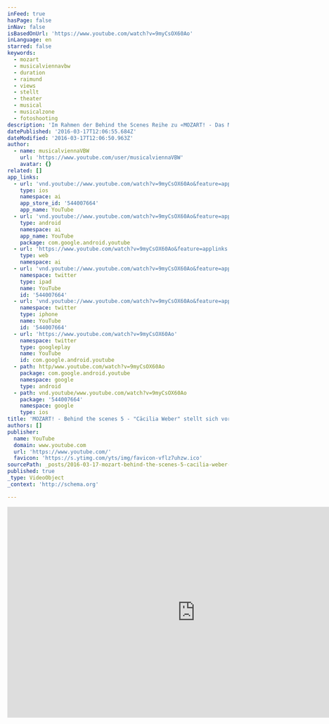 ```yaml
---
inFeed: true
hasPage: false
inNav: false
isBasedOnUrl: 'https://www.youtube.com/watch?v=9myCsOX60Ao'
inLanguage: en
starred: false
keywords:
  - mozart
  - musicalviennavbw
  - duration
  - raimund
  - views
  - stellt
  - theater
  - musical
  - musicalzone
  - fotoshooting
description: 'Im Rahmen der Behind the Scenes Reihe zu «MOZART! - Das Musical» stellt sich Brigitte Oelke vor.'
datePublished: '2016-03-17T12:06:55.684Z'
dateModified: '2016-03-17T12:06:50.963Z'
author:
  - name: musicalviennaVBW
    url: 'https://www.youtube.com/user/musicalviennaVBW'
    avatar: {}
related: []
app_links:
  - url: 'vnd.youtube://www.youtube.com/watch?v=9myCsOX60Ao&feature=applinks'
    type: ios
    namespace: ai
    app_store_id: '544007664'
    app_name: YouTube
  - url: 'vnd.youtube://www.youtube.com/watch?v=9myCsOX60Ao&feature=applinks'
    type: android
    namespace: ai
    app_name: YouTube
    package: com.google.android.youtube
  - url: 'https://www.youtube.com/watch?v=9myCsOX60Ao&feature=applinks'
    type: web
    namespace: ai
  - url: 'vnd.youtube://www.youtube.com/watch?v=9myCsOX60Ao&feature=applinks'
    namespace: twitter
    type: ipad
    name: YouTube
    id: '544007664'
  - url: 'vnd.youtube://www.youtube.com/watch?v=9myCsOX60Ao&feature=applinks'
    namespace: twitter
    type: iphone
    name: YouTube
    id: '544007664'
  - url: 'https://www.youtube.com/watch?v=9myCsOX60Ao'
    namespace: twitter
    type: googleplay
    name: YouTube
    id: com.google.android.youtube
  - path: http/www.youtube.com/watch?v=9myCsOX60Ao
    package: com.google.android.youtube
    namespace: google
    type: android
  - path: vnd.youtube/www.youtube.com/watch?v=9myCsOX60Ao
    package: '544007664'
    namespace: google
    type: ios
title: 'MOZART! - Behind the scenes 5 - "Cäcilia Weber" stellt sich vor'
authors: []
publisher:
  name: YouTube
  domain: www.youtube.com
  url: 'https://www.youtube.com/'
  favicon: 'https://s.ytimg.com/yts/img/favicon-vflz7uhzw.ico'
sourcePath: _posts/2016-03-17-mozart-behind-the-scenes-5-cacilia-weber-stellt-sich.md
published: true
_type: VideoObject
_context: 'http://schema.org'

---
```

<iframe src="https://cdn.embedly.com/widgets/media.html?src=https%3A%2F%2Fwww.youtube.com%2Fembed%2F9myCsOX60Ao%3Ffeature%3Doembed&amp;url=https%3A%2F%2Fwww.youtube.com%2Fwatch%3Fv%3D9myCsOX60Ao&amp;image=https%3A%2F%2Fi.ytimg.com%2Fvi%2F9myCsOX60Ao%2Fhqdefault.jpg&amp;key=b7d04c9b404c499eba89ee7072e1c4f7&amp;type=text%2Fhtml&amp;schema=youtube" width="854" height="480" scrolling="no" frameborder="0" allowfullscreen="allowfullscreen" style=""></iframe>
